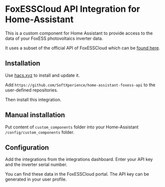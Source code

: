 # FoxESSCloud API Integration for Home-Assistant

This is a custom component for Home Assistant to provide access to the data of your FoxESS photovoltaics inverter data.

It uses a subset of the official API of FoxESSCloud which can
be [found here](https://www.foxesscloud.com/public/i18n/en/OpenApiDocument.html).

## Installation

Use [hacs.xyz](https://hacs.xyz) to install and update it.

Add `https://github.com/SoftXperience/home-assistant-foxess-api` to the user-defined repositories.

Then install this integration.

## Manual installation

Put content of `custom_components` folder into your Home-Assistant `/config/custom_components` folder.

## Configuration

Add the integrations from the integrations dashboard. Enter your API key and the inverter serial number.

You can find these data in the FoxESSCloud portal. The API key can be generated in your user profile.